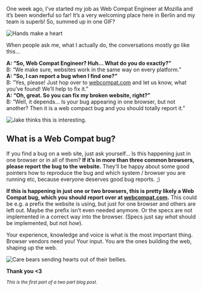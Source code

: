 One week ago, I’ve started my job as Web Compat Engineer at Mozilla and it’s been wonderful so far! 
It’s a very welcoming place here in Berlin and my team is superb! So, summed up in one GIF?

<img src="https://media.giphy.com/media/10uJ0IFxlCA06I/giphy.gif" alt="Hands make a heart" />

When people ask me, what I actually do, the conversations mostly go like this… 

**A: “So, Web Compat Engineer? Huh... What do you do exactly?”**  
B: “We make sure, websites work in the same way on every platform.”  
**A: ”So, I can report a bug when I find one?”**  
B: ”Yes, please! Just hop over to [webcompat.com](https://webcompat.com) and let us know, what you’ve found! We’ll help to fix it.”  
**A: “Oh, great. So you can fix my broken website, right?”**  
B: “Well, it depends… Is your bug appearing in one browser, but not another? Then it is a web compact bug and you should totally report it.”

<img src="https://media.giphy.com/media/c4Nc0v0g15g9G/giphy.gif" alt="Jake thinks this is interesting." />

## What is a Web Compat bug? 

If you find a bug on a web site, just ask yourself… Is this happening just in one browser or in all of them? 
**If it’s in more than three common browsers, please report the bug to the website.** They’ll be happy about some good pointers how to reproduce the bug and which system / browser you are running etc, because everyone deserves good bug reports. ;)

**If this is happening in just one or two browsers, this is pretty likely a Web Compat bug, which you should report over at [webcompat.com](https://webcompat.com).** 
This could be e.g. a prefix the website is using, but just for one browser and others are left out. Maybe the prefix isn’t even needed anymore. Or the specs are not implemented in a correct way into the browser. (Specs just say *what* should be implemented, but not *how*). 

Your experience, knowledge and voice is what is the most important thing. Browser vendors need you! Your input. You are the ones building the web, shaping up the web. 

<img src="https://media.giphy.com/media/tnivTK2URZm7e/giphy.gif" alt="Care bears sending hearts out of their bellies." />

**Thank you <3**


<small>*This is the first part of a two part blog post.*</small>
